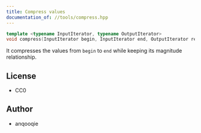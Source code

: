 ```yaml
---
title: Compress values
documentation_of: //tools/compress.hpp
---
```


```cpp
template <typename InputIterator, typename OutputIterator>
void compress(InputIterator begin, InputIterator end, OutputIterator result);
```

It compresses the values from `begin` to `end` while keeping its magnitude relationship.

## License
- CC0

## Author
- anqooqie
